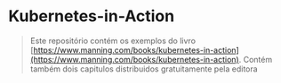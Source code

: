 # Kubernetes-in-Action

> Este repositório contém os exemplos do livro [https://www.manning.com/books/kubernetes-in-action](https://www.manning.com/books/kubernetes-in-action). Contém também dois capitulos distribuidos gratuitamente pela editora



